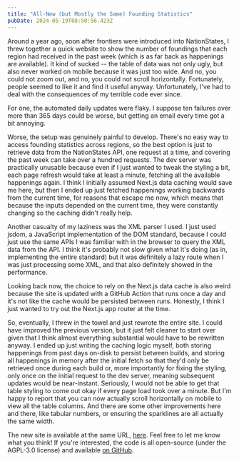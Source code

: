 ```yaml
---
title: "All-New (but Mostly the Same) Founding Statistics"
pubDate: 2024-05-19T08:50:56.423Z
---
```


Around a year ago, soon after frontiers were introduced into NationStates, I threw together a quick website to show the number of foundings that each region had received in the past week (which is as far back as happenings are available). It kind of sucked -- the table of data was not only ugly, but also never worked on mobile because it was just too wide. And no, you could not zoom out, and no, you could not scroll horizontally. Fortunately, people seemed to like it and find it useful anyway. Unfortunately, I've had to deal with the consequences of my terrible code ever since.

For one, the automated daily updates were flaky. I suppose ten failures over more than 365 days could be worse, but getting an email every time got a bit annoying.

Worse, the setup was genuinely painful to develop. There's no easy way to access founding statistics across regions, so the best option is just to retrieve data from the NationStates API, one request at a time, and covering the past week can take over a hundred requests. The dev server was practically unusable because even if I just wanted to tweak the styling a bit, each page refresh would take at least a minute, fetching all the available happenings again. I think I initially assumed Next.js data caching would save me here, but then I ended up just fetched happenings working backwards from the current time, for reasons that escape me now, which means that because the inputs depended on the current time, they were constantly changing so the caching didn't really help.

Another casualty of my laziness was the XML parser I used. I just used jsdom, a JavaScript implementation of the DOM standard, because I could just use the same APIs I was familiar with in the browser to query the XML data from the API. I think it's probably not slow given what it's doing (as in, implementing the entire standard) but it was definitely a lazy route when I was just processing some XML, and that also definitely showed in the performance.

Looking back now, the choice to rely on the Next.js data cache is also weird because the site is updated with a GitHub Action that runs once a day and it's not like the cache would be persisted between runs. Honestly, I think I just wanted to try out the Next.js app router at the time.

So, eventually, I threw in the towel and just rewrote the entire site. I could have improved the previous version, but it just felt cleaner to start over given that I think almost everything substantial would have to be rewritten anyway. I ended up just writing the caching logic myself, both storing happenings from past days on-disk to persist between builds, and storing all happenings in memory after the initial fetch so that they'd only be retrieved once during each build or, more importantly for fixing the styling, only once on the initial request to the dev server, meaning subsequent updates would be near-instant. Seriously, I would not be able to get that table styling to come out okay if every page load took over a minute. But I'm happy to report that you can now actually scroll horizontally on mobile to view all the table columns. And there are some other improvements here and there, like tabular numbers, or ensuring the sparklines are all actually the same width.

The new site is available at the same URL, [here](https://esfalsa.github.io/founding-rates/). Feel free to let me know what you think! If you're interested, the code is all open-source (under the AGPL-3.0 license) and available [on GitHub](https://github.com/esfalsa/founding-rates).
